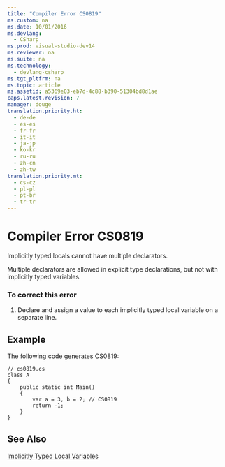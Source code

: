 ```yaml
---
title: "Compiler Error CS0819"
ms.custom: na
ms.date: 10/01/2016
ms.devlang: 
  - CSharp
ms.prod: visual-studio-dev14
ms.reviewer: na
ms.suite: na
ms.technology: 
  - devlang-csharp
ms.tgt_pltfrm: na
ms.topic: article
ms.assetid: a5369e03-eb7d-4c88-b390-51304bd8d1ae
caps.latest.revision: 7
manager: douge
translation.priority.ht: 
  - de-de
  - es-es
  - fr-fr
  - it-it
  - ja-jp
  - ko-kr
  - ru-ru
  - zh-cn
  - zh-tw
translation.priority.mt: 
  - cs-cz
  - pl-pl
  - pt-br
  - tr-tr
---
```

# Compiler Error CS0819
Implicitly typed locals cannot have multiple declarators.  
  
 Multiple declarators are allowed in explicit type declarations, but not with implicitly typed variables.  
  
### To correct this error  
  
1.  Declare and assign a value to each implicitly typed local variable on a separate line.  
  
## Example  
 The following code generates CS0819:  
  
```  
// cs0819.cs  
class A  
{  
    public static int Main()  
    {  
        var a = 3, b = 2; // CS0819  
        return -1;  
    }  
}  
```  
  
## See Also  
 [Implicitly Typed Local Variables](../Topic/Implicitly%20Typed%20Local%20Variables%20\(C%23%20Programming%20Guide\).md)